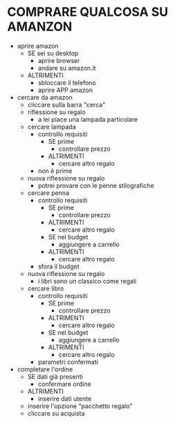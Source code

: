 # COMPRARE QUALCOSA SU AMANZON

- aprire amazon
    - SE sei su desktop
        - aprire browser
        - andare su amazon.it 
    - ALTRIMENTI 
        - sbloccare il telefono
        - aprire APP amazon
- cercare da amazon
    - cliccare sulla barra "cerca"
    - riflessione su regalo
        - a lei piace una lampada particolare
    - cercare lampada
        - controllo requisiti
            - SE prime 
                - controllare prezzo
            - ALTRIMENTI 
                - cercare altro regalo 
        - non è prime
    - nuova riflessione su regalo
        - potrei provare con le penne stilografiche
    - cercare penna
        - controllo requisiti
            - SE prime 
                - controllare prezzo
            - ALTRIMENTI 
                - cercare altro regalo
            - SE nel budget
                - aggiungere a carrello
            - ALTRIMENTI 
                - cercare altro regalo
        - sfora il budget
    - nuova riflessione su regalo
        - i libri sono un classico come regali
    - cercare libro
        - controllo requisiti
            - SE prime 
                - controllare prezzo
            - ALTRIMENTI 
                - cercare altro regalo
            - SE nel budget
                - aggiungere a carrello
            - ALTRIMENTI 
                - cercare altro regalo  
        - parametri confermati   
- completare l'ordine
    - SE dati già presenti
        - confermare ordine
    - ALTRIMENTI
        - inserire dati utente
    - inserire l'opzione "pacchetto regalo"
    - cliccare su acquista